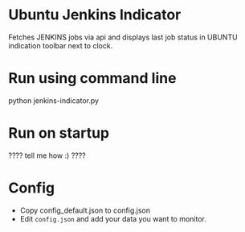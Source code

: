 # Ubuntu Jenkins Indicator
Fetches JENKINS jobs via api and displays last job status in UBUNTU indication toolbar next to clock.

# Run using command line 
python jenkins-indicator.py

# Run on startup
???? tell me how :) ????

# Config
 * Copy config_default.json to config.json
 * Edit `config.json` and add your data you want to monitor.
